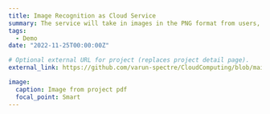 ```yaml
---
title: Image Recognition as Cloud Service
summary: The service will take in images in the PNG format from users, use the deep learning model to perform image recognition, and return the top prediction from the model to the user as plain text. The importance of this service is to provide a scalable and efficient solution for image recognition that can be accessed remotely by users, without the need for them to train their own models or have access to specialized hardware.
tags:
  - Demo
date: "2022-11-25T00:00:00Z"

# Optional external URL for project (replaces project detail page).
external_link: https://github.com/varun-spectre/CloudComputing/blob/main/project_1/Project_Report.pdf

image:
  caption: Image from project pdf
  focal_point: Smart
---
```

